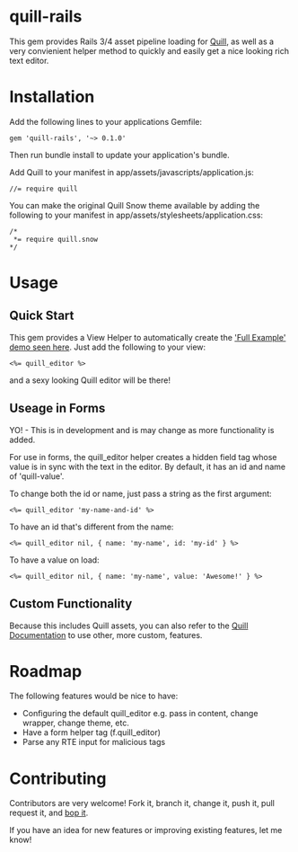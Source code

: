 # quill-rails
This gem provides Rails 3/4 asset pipeline loading for [Quill](http://quilljs.com/), as well as a very convienient helper method to quickly and easily get a nice looking rich text editor.

# Installation

Add the following lines to your applications Gemfile:

```
gem 'quill-rails', '~> 0.1.0'
```

Then run bundle install to update your application's bundle.

Add Quill to your manifest in app/assets/javascripts/application.js:

```
//= require quill
```

You can make the original Quill Snow theme available by adding the following to your manifest in app/assets/stylesheets/application.css:

```
/*
 *= require quill.snow
*/
```

# Usage

## Quick Start

This gem provides a View Helper to automatically create the ['Full Example' demo seen here](http://quilljs.com/examples/#full-example). Just add the following to your view:

```
<%= quill_editor %>
```

and a sexy looking Quill editor will be there!

## Useage in Forms

YO! - This is in development and is may change as more functionality is added.

For use in forms, the quill_editor helper creates a hidden field tag whose value is in sync with the text in the editor. By default, it has an id and name of 'quill-value'.

To change both the id or name, just pass a string as the first argument:

```
<%= quill_editor 'my-name-and-id' %>
```

To have an id that's different from the name:

```
<%= quill_editor nil, { name: 'my-name', id: 'my-id' } %>
```

To have a value on load:

```
<%= quill_editor nil, { name: 'my-name', value: 'Awesome!' } %>
```

## Custom Functionality

Because this includes Quill assets, you can also refer to the [Quill Documentation](http://quilljs.com/docs/editor/) to use other, more custom, features.

# Roadmap

The following features would be nice to have:

- Configuring the default quill_editor e.g. pass in content, change wrapper, change theme, etc.
- Have a form helper tag (f.quill_editor)
- Parse any RTE input for malicious tags

# Contributing

Contributors are very welcome! Fork it, branch it, change it, push it, pull request it, and [bop it](https://www.youtube.com/watch?v=fH4XHwefPVY). 

If you have an idea for new features or improving existing features, let me know!
